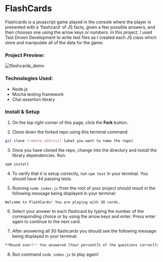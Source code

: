 # FlashCards
Flashcards is a javascript game played in the console where the player is presented with a 'flashcard' of JS facts, given a few possible answers, and then chooses one using the arrow keys or numbers. In this project, I used Test Driven Development to write test files as I created each JS class which store and manipulate all of the data for the game.

### Project Preview:

![flashcards_demo](https://user-images.githubusercontent.com/24902544/216464895-4e2d544a-1b95-46ad-ae3a-a12cfce8b77d.gif)

### Technologies Used:

- Node.js
- Mocha testing framework
- Chai assertion library

### Install & Setup

1. On the top right corner of this page, click the **Fork** button.

2. Clone down the forked repo using this terminal command:

```bash
git clone [remote-address] [what you want to name the repo]
```

3. Once you have cloned the repo, change into the directory and install the library dependencies. Run:

```bash
npm install
```

4. To verify that it is setup correctly, run `npm test` in your terminal. You should have 44 passing tests.

5. Running `node index.js` from the root of your project should result in the following message being displayed in your terminal: 

```bash
Welcome to FlashCards! You are playing with 30 cards.
```

6. Select your answer to each flashcard by typing the number of the corresponding choice or by using the arrow keys and enter. Press enter again to continue to the next card.

7. After answering all 30 flashcards you should see the following message being displayed in your terminal:

```bash
**Round over!** You answered [Your percent]% of the questions correctly!
```

8. Run command `node index.js` to play again!
